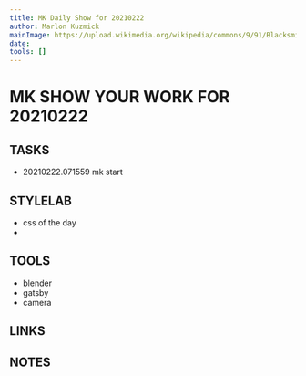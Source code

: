 ```yaml
---
title: MK Daily Show for 20210222
author: Marlon Kuzmick
mainImage: https://upload.wikimedia.org/wikipedia/commons/9/91/Blacksmith_tools_2.jpg
date: 
tools: []
---
```

# MK SHOW YOUR WORK FOR 20210222

## TASKS

- 20210222.071559 mk start

## STYLELAB

- css of the day
- 

## TOOLS

- blender
- gatsby
- camera

## LINKS


## NOTES


